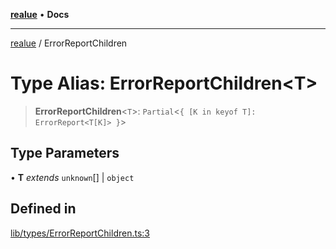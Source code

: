 [**realue**](../README.md) • **Docs**

***

[realue](../README.md) / ErrorReportChildren

# Type Alias: ErrorReportChildren\<T\>

> **ErrorReportChildren**\<`T`\>: `Partial`\<`{ [K in keyof T]: ErrorReport<T[K]> }`\>

## Type Parameters

• **T** *extends* `unknown`[] \| `object`

## Defined in

[lib/types/ErrorReportChildren.ts:3](https://github.com/nevoland/realue/blob/8a6a0e0e2cd5cbfd6cdb8d7ce380fc07ff18b38d/lib/types/ErrorReportChildren.ts#L3)
